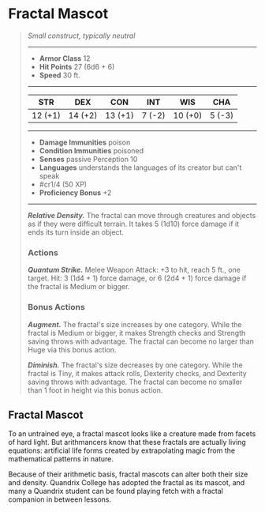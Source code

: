 # Fractal Mascot
>*Small construct, typically neutral*
>___
>- **Armor Class** 12
>- **Hit Points** 27 (6d6 + 6)
>- **Speed** 30 ft.
>___
>|STR|DEX|CON|INT|WIS|CHA|
>|:---:|:---:|:---:|:---:|:---:|:---:|
>|12 (+1)|14 (+2)|13 (+1)|7 (-2)|10 (+0)|5 (-3)|
>___
>- **Damage Immunities** poison
>- **Condition Immunities** poisoned
>- **Senses** passive Perception 10
>- **Languages** understands the languages of its creator but can't speak
>- #cr1/4 (50 XP)
>- **Proficiency Bonus** +2
>___
>***Relative Density.*** The fractal can move through creatures and objects as if they were difficult terrain. It takes 5 (1d10) force damage if it ends its turn inside an object.  
>
>### Actions
>***Quantum Strike.*** Melee Weapon Attack: +3 to hit, reach 5 ft., one target. Hit: 3 (1d4 + 1) force damage, or 6 (2d4 + 1) force damage if the fractal is Medium or bigger.  
>
>### Bonus Actions
>***Augment.*** The fractal's size increases by one category. While the fractal is Medium or bigger, it makes Strength checks and Strength saving throws with advantage. The fractal can become no larger than Huge via this bonus action.  
>
>***Diminish.*** The fractal's size decreases by one category. While the fractal is Tiny, it makes attack rolls, Dexterity checks, and Dexterity saving throws with advantage. The fractal can become no smaller than 1 foot in height via this bonus action.

## Fractal Mascot

To an untrained eye, a fractal mascot looks like a creature made from facets of hard light. But arithmancers know that these fractals are actually living equations: artificial life forms created by extrapolating magic from the mathematical patterns in nature.

Because of their arithmetic basis, fractal mascots can alter both their size and density. Quandrix College has adopted the fractal as its mascot, and many a Quandrix student can be found playing fetch with a fractal companion in between lessons.